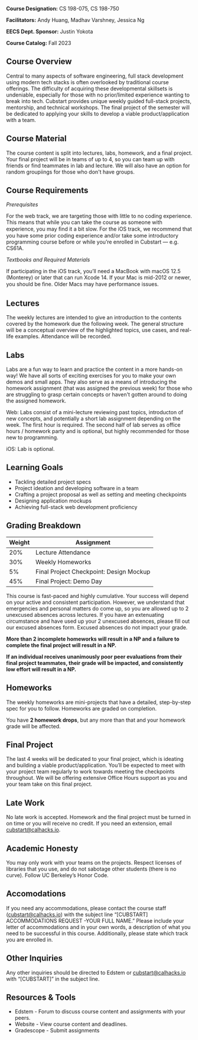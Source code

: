 **Course Designation:** CS 198-075, CS 198-750

**Facilitators:** Andy Huang, Madhav Varshney, Jessica Ng

**EECS Dept. Sponsor:** Justin Yokota

**Course Catalog:** Fall 2023

## Course Overview

Central to many aspects of software engineering, full stack development using modern tech stacks is often overlooked by traditional course offerings. The difficulty of acquiring these developmental skillsets is undeniable, especially for those with no prior/limited experience wanting to break into tech. Cubstart provides unique weekly guided full-stack projects, mentorship, and technical workshops. The final project of the semester will be dedicated to applying your skills to develop a viable product/application with a team.

## Course Material

The course content is split into lectures, labs, homework, and a final project. Your final project will be in teams of up to 4, so you can team up with friends or find teammates in lab and lecture. We will also have an option for random groupiings for those who don't have groups.

## Course Requirements

_Prerequisites_

For the web track, we are targeting those with little to no coding experience. This means that while you can take the course as someone with experience, you may ﬁnd it a bit slow. For the iOS track, we recommend that you have some prior coding experience and/or take some introductory programming course before or while you’re enrolled in Cubstart — e.g. CS61A.

_Textbooks and Required Materials_

If participating in the iOS track, you’ll need a MacBook with macOS 12.5 (Monterey) or later that can run Xcode 14. If your Mac is mid-2012 or newer, you should be ﬁne. Older Macs may have performance issues.

## Lectures

The weekly lectures are intended to give an introduction to the contents covered by the homework due the following week. The general structure will be a conceptual overview of the highlighted topics, use cases, and real-life examples. Attendance will be recorded.

## Labs

Labs are a fun way to learn and practice the content in a more hands-on way! We have all sorts of exciting exercises for you to make your own demos and small apps. They also serve as a means of introducing the homework assignment (that was assigned the previous week) for those who are struggling to grasp certain concepts or haven't gotten around to doing the assigned homework. 

Web: Labs consist of a mini-lecture reviewing past topics, introducton of new concepts, and potentially a short lab assignment depending on the week. The first hour is required. The second half of lab serves as office hours / homework party and is optional, but highly recommended for those new to programming.

iOS: Lab is optional.

## Learning Goals
- Tackling detailed project specs
- Project ideation and developing software in a team
- Crafting a project proposal as well as setting and meeting checkpoints
- Designing application mockups 
- Achieving full-stack web development proficiency


## Grading Breakdown

| **Weight**  | **Assignment**                          |
| ----------- | --------------------------------------- |
| 20%         | Lecture Attendance                      |
| 30%         | Weekly Homeworks                        |
| 5%          | Final Project Checkpoint: Design Mockup |
| 45%         | Final Project: Demo Day                 |

This course is fast-paced and highly cumulative. Your success will depend on your active and consistent participation. However, we understand that emergencies and personal matters do come up, so you are allowed up to 2 unexcused absences across lectures. If you have an extenuating circumstance and have used up your 2 unexcused absences, please fill out our excused absences form. Excused absences do not impact your grade.

**More than 2 incomplete homeworks will result in a NP and a failure to complete the final project will result in a NP.**

**If an individual receives unanimously poor peer evaluations from their final project teammates, their grade will be impacted, and consistently low effort will result in a NP.**

## Homeworks

The weekly homeworks are mini-projects that have a detailed, step-by-step spec for you to follow. Homeworks are graded on completion.

You have **2 homework drops**, but any more than that and your homework grade will be affected.

## Final Project

The last 4 weeks will be dedicated to your final project, which is ideating and building a viable product/application. You’ll be expected to meet with your project team regularly to work towards meeting the checkpoints throughout. We will be offering extensive Office Hours support as you and your team take on this final project.

## Late Work

No late work is accepted. Homework and the final project must be turned in on time or you will receive no credit. If you need an extension, email cubstart@calhacks.io.

## Academic Honesty

You may only work with your teams on the projects. Respect licenses of libraries that you use, and do not sabotage other students (there is no curve). Follow UC Berkeley’s Honor Code.

## Accomodations

If you need any accommodations, please contact the course staff (cubstart@calhacks.io) with the subject line “[CUBSTART] ACCOMMODATIONS REQUEST -YOUR FULL NAME.” Please include your letter of accommodations and in your own words, a description of what you need to be successful in this course. Additionally, please state which track you are enrolled in.

## Other Inquiries

Any other inquiries should be directed to Edstem or cubstart@calhacks.io with “[CUBSTART]” in the subject line.

## Resources & Tools
- Edstem - Forum to discuss course content and assignments with your peers.
- Website - View course content and deadlines.
- Gradescope - Submit assignments

